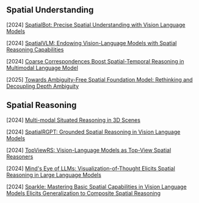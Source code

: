 ## Spatial Understanding

[2024] [SpatialBot: Precise Spatial Understanding with Vision Language Models](https://arxiv.org/abs/2406.13642)

[2024] [SpatialVLM: Endowing Vision-Language Models with Spatial Reasoning Capabilities](https://arxiv.org/abs/2401.12168)

[2024] [Coarse Correspondences Boost Spatial-Temporal Reasoning in Multimodal Language Model](https://arxiv.org/abs/2408.00754)

[2025] [Towards Ambiguity-Free Spatial Foundation Model: Rethinking and Decoupling Depth Ambiguity](https://arxiv.org/abs/2503.06014)





## Spatial Reasoning

[2024] [Multi-modal Situated Reasoning in 3D Scenes](https://arxiv.org/abs/2409.02389)

[2024] [SpatialRGPT: Grounded Spatial Reasoning in Vision Language Models](https://arxiv.org/abs/2406.01584)

[2024] [TopViewRS: Vision-Language Models as Top-View Spatial Reasoners](https://arxiv.org/abs/2406.02537)

[2024] [Mind's Eye of LLMs: Visualization-of-Thought Elicits Spatial Reasoning in Large Language Models](https://arxiv.org/abs/2404.03622)

[2024] [Sparkle: Mastering Basic Spatial Capabilities in Vision Language Models Elicits Generalization to Composite Spatial Reasoning](https://arxiv.org/abs/2410.16162)

